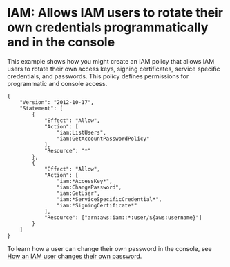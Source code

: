 # IAM: Allows IAM users to rotate their own credentials programmatically and in the console<a name="reference_policies_examples_iam_credentials_console"></a>

This example shows how you might create an IAM policy that allows IAM users to rotate their own access keys, signing certificates, service specific credentials, and passwords\. This policy defines permissions for programmatic and console access\.

```
{
    "Version": "2012-10-17",
    "Statement": [
        {
            "Effect": "Allow",
            "Action": [
                "iam:ListUsers",
                "iam:GetAccountPasswordPolicy"
            ],
            "Resource": "*"
        },
        {
            "Effect": "Allow",
            "Action": [
                "iam:*AccessKey*",
                "iam:ChangePassword",
                "iam:GetUser",
                "iam:*ServiceSpecificCredential*",
                "iam:*SigningCertificate*"
            ],
            "Resource": ["arn:aws:iam::*:user/${aws:username}"]
        }
    ]
}
```

To learn how a user can change their own password in the console, see [How an IAM user changes their own password](id_credentials_passwords_user-change-own.md)\.